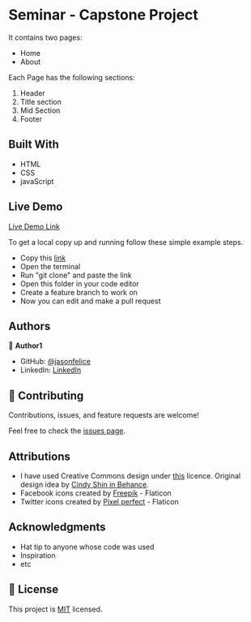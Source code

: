 # Seminar - Capstone Project

It contains two pages:
- Home
- About

Each Page has the following sections:
1. Header
2. Title section
3. Mid Section
4. Footer

## Built With

- HTML
- CSS
- javaScript

## Live Demo
[Live Demo Link](https://htmlpreview.github.io/?https://github.com/jasonfelice/First-Capstone/blob/project-begins/index.html)

To get a local copy up and running follow these simple example steps.
- Copy this [link](https://github.com/jasonfelice/First-Capstone)
- Open the terminal
- Run "git clone" and paste the link
- Open this folder in your code editor
- Create a feature branch to work on
- Now you can edit and make a pull request

## Authors

👤 **Author1**

- GitHub: [@jasonfelice](https://github.com/jasonfelice)
- LinkedIn: [LinkedIn](https://www.linkedin.com/in/jason-felice-11a5a622b/)

## 🤝 Contributing

Contributions, issues, and feature requests are welcome!

Feel free to check the [issues page](../../issues/).

## Attributions
- I have used Creative Commons design under [this](https://creativecommons.org/licenses/by-nc/4.0/legalcode) licence. Original design idea by [Cindy Shin in Behance](https://www.behance.net/adagio07).
- Facebook icons created by [Freepik](https://www.flaticon.com/free-icons/facebook) - Flaticon
- Twitter icons created by [Pixel perfect](https://www.flaticon.com/free-icons/twitter) - Flaticon




## Acknowledgments

- Hat tip to anyone whose code was used
- Inspiration
- etc

## 📝 License

This project is [MIT](./MIT.md) licensed.
